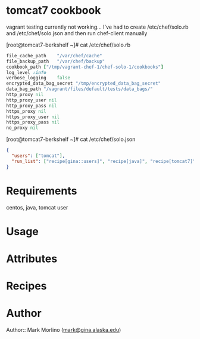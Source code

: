 # tomcat7 cookbook
vagrant testing currently not working...
I've had to create /etc/chef/solo.rb and /etc/chef/solo.json and then run chef-client manually

[root@tomcat7-berkshelf ~]# cat /etc/chef/solo.rb 
```ruby
file_cache_path    "/var/chef/cache"
file_backup_path   "/var/chef/backup"
cookbook_path ["/tmp/vagrant-chef-1/chef-solo-1/cookbooks"]
log_level :info
verbose_logging    false
encrypted_data_bag_secret "/tmp/encrypted_data_bag_secret"
data_bag_path "/vagrant/files/default/tests/data_bags/"
http_proxy nil
http_proxy_user nil
http_proxy_pass nil
https_proxy nil
https_proxy_user nil
https_proxy_pass nil
no_proxy nil
```

[root@tomcat7-berkshelf ~]# cat /etc/chef/solo.json 
```json
{
  "users": ["tomcat"],
  "run_list": ["recipe[gina::users]", "recipe[java]", "recipe[tomcat7]", "recipe[minitest-handler::default]"]
}
```


# Requirements
centos, java, tomcat user
# Usage

# Attributes

# Recipes

# Author

Author:: Mark Morlino (<mark@gina.alaska.edu>)
